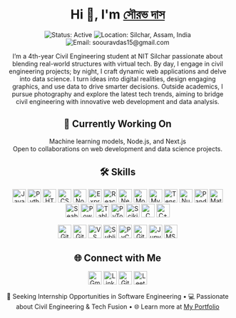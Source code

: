 <!-- Header Section -->
<h1 align="center">Hi 👋, I'm <a href="https://www.linkedin.com/in/soouravdas15/" target="_blank">সৌরভ দাস</a></h1>

<p align="center">
  <img src="https://img.shields.io/badge/Status-Active-brightgreen" alt="Status: Active">
  <img src="https://img.shields.io/badge/Location-Silchar,%20Assam,%20India-blue" alt="Location: Silchar, Assam, India">
  <img src="https://img.shields.io/badge/Email-soouravdas15@gmail.com-d14836" alt="Email: soouravdas15@gmail.com">
</p>

<!-- Introduction -->
<p align="center">
  I’m a 4th-year Civil Engineering student at NIT Silchar passionate about blending real-world structures with virtual tech. By day, I engage in civil engineering projects; by night, I craft dynamic web applications and delve into data science. I turn ideas into digital realities, design engaging graphics, and use data to drive smarter decisions. Outside academics, I pursue photography and explore the latest tech trends, aiming to bridge civil engineering with innovative web development and data analysis.
</p>

<!-- Current Work -->
<h2 align="center">🌟 Currently Working On</h2>
<p align="center">
  Machine learning models, Node.js, and Next.js<br>
  Open to collaborations on web development and data science projects.
</p>

<!-- Skills -->
<h2 align="center">🛠️ Skills</h2>

<p align="center">
  <!-- Languages & Frameworks -->
  <a href="https://developer.mozilla.org/en-US/docs/Web/JavaScript"><img src="https://img.shields.io/badge/-JavaScript-black?style=for-the-badge&logo=javascript" height="30" alt="JavaScript"></a>
  <a href="https://www.python.org/"><img src="https://img.shields.io/badge/-Python-black?style=for-the-badge&logo=python" height="30" alt="Python"></a>
  <a href="https://developer.mozilla.org/en-US/docs/Web/HTML"><img src="https://img.shields.io/badge/-HTML5-black?style=for-the-badge&logo=html5" height="30" alt="HTML5"></a>
  <a href="https://developer.mozilla.org/en-US/docs/Web/CSS"><img src="https://img.shields.io/badge/-CSS3-black?style=for-the-badge&logo=css3" height="30" alt="CSS3"></a>
  <a href="https://nodejs.org/"><img src="https://img.shields.io/badge/-Node.js-black?style=for-the-badge&logo=node.js" height="30" alt="Node.js"></a>
  <a href="https://expressjs.com/"><img src="https://img.shields.io/badge/-Express-black?style=for-the-badge&logo=express" height="30" alt="Express"></a>
  <a href="https://reactjs.org/"><img src="https://img.shields.io/badge/-React-black?style=for-the-badge&logo=react" height="30" alt="React"></a>
  <a href="https://nextjs.org/"><img src="https://img.shields.io/badge/-Next.js-black?style=for-the-badge&logo=next.js" height="30" alt="Next.js"></a>
  <a href="https://www.mongodb.com/"><img src="https://img.shields.io/badge/-MongoDB-black?style=for-the-badge&logo=mongodb" height="30" alt="MongoDB"></a>
  <a href="https://www.mysql.com/"><img src="https://img.shields.io/badge/-MySQL-black?style=for-the-badge&logo=mysql" height="30" alt="MySQL"></a>
  <a href="https://www.tensorflow.org/"><img src="https://img.shields.io/badge/-TensorFlow-black?style=for-the-badge&logo=tensorflow" height="30" alt="TensorFlow"></a>
  <a href="https://numpy.org/"><img src="https://img.shields.io/badge/-NumPy-black?style=for-the-badge&logo=numpy" height="30" alt="NumPy"></a>
  <a href="https://pandas.pydata.org/"><img src="https://img.shields.io/badge/-Pandas-black?style=for-the-badge&logo=pandas" height="30" alt="Pandas"></a>
  <a href="https://matplotlib.org/"><img src="https://img.shields.io/badge/-Matplotlib-black?style=for-the-badge&logo=matplotlib" height="30" alt="Matplotlib"></a>
  <a href="https://seaborn.pydata.org/"><img src="https://img.shields.io/badge/-Seaborn-black?style=for-the-badge&logo=seaborn" height="30" alt="Seaborn"></a>
  <a href="https://www.microsoft.com/en-us/microsoft-365/power-bi"><img src="https://img.shields.io/badge/-Power%20BI-black?style=for-the-badge&logo=powerbi" height="30" alt="Power BI"></a>
  <a href="https://www.tableau.com/"><img src="https://img.shields.io/badge/-Tableau-black?style=for-the-badge&logo=tableau" height="30" alt="Tableau"></a>
  <a href="https://pytorch.org/"><img src="https://img.shields.io/badge/-PyTorch-black?style=for-the-badge&logo=pytorch" height="30" alt="PyTorch"></a>
  <a href="https://scikit-learn.org/"><img src="https://img.shields.io/badge/-Scikit%20Learn-black?style=for-the-badge&logo=scikit-learn" height="30" alt="Scikit Learn"></a>
  <a href="https://www.cprogramming.com/"><img src="https://img.shields.io/badge/-C-black?style=for-the-badge&logo=c" height="30" alt="C"></a>
  <a href="https://www.cplusplus.com/"><img src="https://img.shields.io/badge/-C++-black?style=for-the-badge&logo=cplusplus" height="30" alt="C++"></a>
</p>

<p align="center">
  <!-- Tools & Platforms -->
  <a href="https://git-scm.com/"><img src="https://img.shields.io/badge/-Git-black?style=for-the-badge&logo=git" height="30" alt="Git"></a>
  <a href="https://github.com/"><img src="https://img.shields.io/badge/-GitHub-black?style=for-the-badge&logo=github" height="30" alt="GitHub"></a>
  <a href="https://code.visualstudio.com/"><img src="https://img.shields.io/badge/-VS%20Code-black?style=for-the-badge&logo=visual-studio-code" height="30" alt="VS Code"></a>
  <a href="https://www.sublimetext.com/"><img src="https://img.shields.io/badge/-Sublime%20Text-black?style=for-the-badge&logo=sublime-text" height="30" alt="Sublime Text"></a>
  <a href="https://www.jetbrains.com/pycharm/"><img src="https://img.shields.io/badge/-PyCharm-black?style=for-the-badge&logo=pycharm" height="30" alt="PyCharm"></a>
  <a href="https://gitforwindows.org/"><img src="https://img.shields.io/badge/-Git%20Bash-black?style=for-the-badge&logo=gitbash" height="30" alt="Git Bash"></a>
  <a href="https://jupyter.org/"><img src="https://img.shields.io/badge/-Jupyter%20Notebook-black?style=for-the-badge&logo=jupyter" height="30" alt="Jupyter Notebook"></a>
  <a href="https://www.microsoft.com/en-us/microsoft-365/get-started-with-office-2019"><img src="https://img.shields.io/badge/-MS%20Office-black?style=for-the-badge&logo=microsoft-office" height="30" alt="MS Office"></a>
</p>

<!-- Social Links -->
<h2 align="center">🌐 Connect with Me</h2>

<p align="center">
  <a href="mailto:soouravdas15@gmail.com"><img src="https://img.shields.io/badge/-Gmail-D14836?style=for-the-badge&logo=gmail&logoColor=white" height="30" alt="Gmail"></a>
  <a href="https://www.linkedin.com/in/soouravdas15/"><img src="https://img.shields.io/badge/-LinkedIn-blue?style=for-the-badge&logo=linkedin" height="30" alt="LinkedIn"></a>
  <a href="https://github.com/soouravdas01"><img src="https://img.shields.io/badge/-GitHub-black?style=for-the-badge&logo=github" height="30" alt="GitHub"></a>
  <a href="https://leetcode.com/soouravdas15/"><img src="https://img.shields.io/badge/-LeetCode-orange?style=for-the-badge&logo=leetcode" height="30" alt="LeetCode"></a>
</p>

<!-- Footer -->
<p align="center">
  💼 Seeking Internship Opportunities in Software Engineering • 💻 Passionate about Civil Engineering & Tech Fusion • 🌐 Learn more at <a href="[https://your-portfolio-link.com](https://sourav-das-portfolio-g1.vercel.app/index.html)" target="_blank">My Portfolio</a>
</p>
